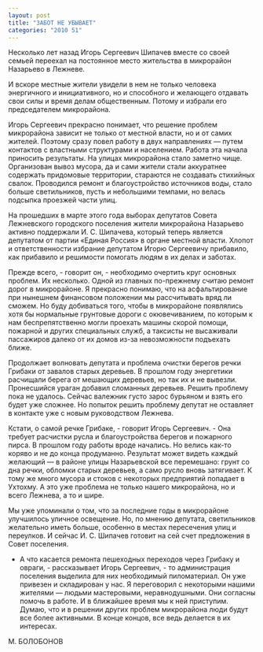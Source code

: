 ```yaml
---
layout: post
title: "ЗАБОТ НЕ УБЫВАЕТ"
categories: "2010 51"
---
```


Несколько лет назад Игорь Сергеевич Шипачев вместе со своей семьей переехал на постоянное место жительства в микрорайон Назарьево в Лежневе.

И  вскоре местные жители увидели в нем не только человека энергичного и  инициативного, но и способного и желающего отдавать свои силы и время делам  общественным. Потому и избрали его председателем микрорайона.

Игорь  Сергеевич прекрасно понимает, что решение проблем микрорайона зависит не только  от местной власти, но и от самих жителей. Поэтому сразу повел работу в двух  направлениях — путем контактов с властными структурами и населением. Работа эта  начала приносить результаты. На улицах микрорайона стало заметно чище.  Организован вывоз мусора, да и сами жители стали аккуратнее содержать  придомовые территории, стараются не создавать стихийных свалок. Проводился  ремонт и благоустройство источников воды, стало больше светильников, пусть и  небольшими темпами, но велась подсыпка проезжей части улиц.

На  прошедших в марте этого года выборах депутатов Совета Лежневского городского  поселения жители микрорайона Назарьево активно поддержали И. С. Шипачева,  который теперь является депутатом от партии «Единая Россия» в органе местной  власти. Хлопот и ответственности избрание депутатом Игорю Сергеевичу прибавило,  как прибавило и решимости помогать людям в их делах и заботах.



Прежде всего, - говорит он, - необходимо очертить круг  основных проблем. Их несколько. Одной из главных по-прежнему считаю ремонт  дорог в микрорайоне. Я прекрасно понимаю, что на асфальтирование при нынешнем  финансовом положении мы рассчитывать вряд ли сможем. Но буду добиваться того,  чтобы в микрорайоне появлялись хотя бы нормальные грунтовые дороги с  окювечиванием, по которым к нам беспрепятственно могли проехать машины скорой  помощи, пожарной и других специальных служб, а таксисты не высаживали  пассажиров далеко от их домов из-за невозможности подъехать ближе.



Продолжает волновать депутата и проблема очистки  берегов речки Грибаки от завалов старых деревьев. В прошлом году энергетики  расчищали берега от мешающих деревьев, но так их и не вывезли. Пронесшийся  ураган добавил сломанных деревьев. Решить проблему пока не удалось. Сейчас  валежник густо зарос бурьяном и взять его будет уже сложнее. Но попыток решить  проблему депутат не оставляет в контакте уже с новым руководством Лежнева.



Кстати, о самой речке Грибаке, - говорит Игорь  Сергеевич. - Она требует расчистки русла и благоустройства берегов и пожарного  пирса. В прошлом году работы вроде начались. Но велись как-то коряво и не до  конца продуманно. Результат может видеть каждый желающий — в районе улицы  Назарьевской все перемешано: грунт со дна речки, обломки старых деревьев, а  само русло вновь затягивает. К тому же много мусора и стоков с некоторых  предприятий попадает в Ухтохму. А это уже проблема не только нашего микрорайона,  но и всего Лежнева, а то и шире.



Мы уже упоминали о том, что за последние годы в  микрорайоне улучшилось уличное освещение. Но, по мнению депутата, светильников  желательно иметь больше, особенно в местах пересечения улиц и переулков. И  сейчас И. С. Шипачев готовит на сей счет предложения в Совет поселения.

-  А что касается ремонта пешеходных переходов через Грибаку и овраги, -  рассказывает Игорь Сергеевич, - то администрация поселения выделила для них  необходимый пиломатериал. Он уже привезен и складирован у нас. Я переговорил с  некоторыми нашими жителями — людьми мастеровыми, неравнодушными. Они согласны  помочь в работе. И в ближайшее время мы к ней приступим. Думаю, что и в решении  других проблем микрорайона люди будут все более активными. В конце концов, все  ведь делается в их интересах.

М.  БОЛОБОНОВ


